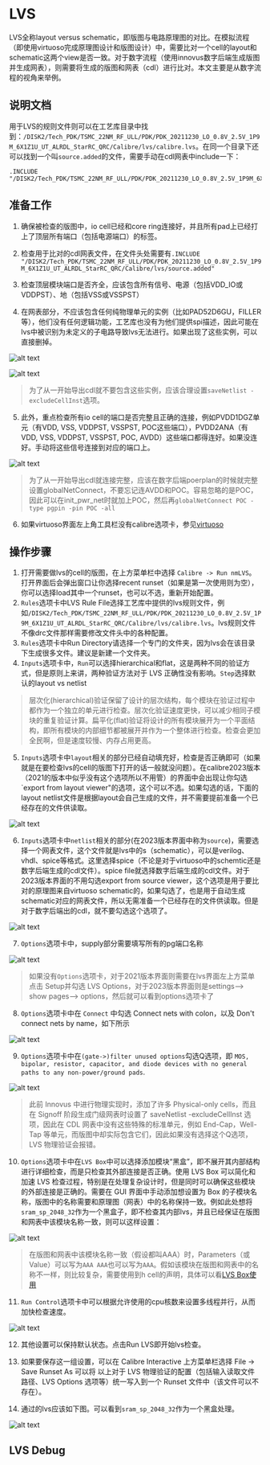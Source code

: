 # LVS

LVS全称layout versus schematic，即版图与电路原理图的对比。在模拟流程（即使用virtuoso完成原理图设计和版图设计）中，需要比对一个cell的layout和schematic这两个view是否一致。对于数字流程（使用innovus数字后端生成版图并生成网表），则需要将生成的版图和网表（cdl）进行比对。本文主要是从数字流程的视角来举例。

## 说明文档

用于LVS的规则文件则可以在工艺库目录中找到：`/DISK2/Tech_PDK/TSMC_22NM_RF_ULL/PDK/PDK_20211230_LO_0.8V_2.5V_1P9M_6X1Z1U_UT_ALRDL_StarRC_QRC/Calibre/lvs/calibre.lvs`。在同一个目录下还可以找到一个叫`source.added`的文件，需要手动在cdl网表中include一下：

```spice
.INCLUDE "/DISK2/Tech_PDK/TSMC_22NM_RF_ULL/PDK/PDK_20211230_LO_0.8V_2.5V_1P9M_6X1Z1U_UT_ALRDL_StarRC_QRC/Calibre/lvs/source.added"
```

## 准备工作

1. 确保被检查的版图中，io cell已经和core ring连接好，并且所有pad上已经打上了顶层所有端口（包括电源端口）的标签。

2. 检查用于比对的cdl网表文件，在文件头处需要有`.INCLUDE "/DISK2/Tech_PDK/TSMC_22NM_RF_ULL/PDK/PDK_20211230_LO_0.8V_2.5V_1P9M_6X1Z1U_UT_ALRDL_StarRC_QRC/Calibre/lvs/source.added"`

3. 检查顶层模块端口是否齐全，应该包含所有信号、电源（包括VDD_IO或VDDPST）、地（包括VSS或VSSPST）

4. 在网表部分，不应该包含任何纯物理单元的实例（比如PAD52D6GU，FILLER等），他们没有任何逻辑功能，工艺库也没有为他们提供spi描述，因此可能在lvs中被识别为未定义的子电路导致lvs无法进行。如果出现了这些实例，可以直接删掉。

![alt text](images/image-99.png)

![alt text](images/image-100.png)

> 为了从一开始导出cdl就不要包含这些实例，应该合理设置`saveNetlist -excludeCellInst`选项。

5. 此外，重点检查所有io cell的端口是否完整且正确的连接，例如PVDD1DGZ单元（有VDD, VSS, VDDPST, VSSPST, POC这些端口），PVDD2ANA（有VDD, VSS, VDDPST, VSSPST, POC, AVDD）这些端口都得连好。如果没连好。手动将这些信号连接到对应的端口上。

![alt text](images/image-98.png)

> 为了从一开始导出cdl就连接完整，应该在数字后端poerplan的时候就完整设置globalNetConnect，不要忘记连AVDD和POC。容易忽略的是POC，因此可以在init_pwr_net时就加上POC，然后再`globalNetConnect POC -type pgpin -pin POC -all`

6. 如果virtuoso界面左上角工具栏没有calibre选项卡，参见[virtuoso](./virtuoso.md/##在virtuoso显示calibre选项卡)

## 操作步骤

1. 打开需要做lvs的cell的版图，在上方菜单栏中选择 `Calibre -> Run nmLVS`。打开界面后会弹出窗口让你选择recent runset（如果是第一次使用则为空），你可以选择load其中一个runset，也可以不选，重新开始配置。
2. `Rules`选项卡中LVS Rule File选择工艺库中提供的lvs规则文件，例如`/DISK2/Tech_PDK/TSMC_22NM_RF_ULL/PDK/PDK_20211230_LO_0.8V_2.5V_1P9M_6X1Z1U_UT_ALRDL_StarRC_QRC/Calibre/lvs/calibre.lvs`。lvs规则文件不像drc文件那样需要修改文件头中的各种配置。
3. `Rules`选项卡中Run Directory请选择一个专门的文件夹，因为lvs会在该目录下生成很多文件。建议是新建一个文件夹。
4. `Inputs`选项卡中，`Run`可以选择hierarchical和flat，这是两种不同的验证方式，但是原则上来讲，两种验证方法对于 LVS 正确性没有影响。`Step`选择默认的layout vs netlist

> 层次化(hierarchical)验证保留了设计的层次结构，每个模块在验证过程中都作为一个独立的单元进行检查。层次化验证速度更快，可以减少相同子模块的重复验证计算。扁平化(flat)验证将设计的所有模块展开为一个平面结构，即所有模块的内部细节都被展开并作为一个整体进行检查。检查会更加全民啊，但是速度较慢、内存占用更高。

5. `Inputs`选项卡中`layout`相关的部分已经自动填充好，检查是否正确即可（如果就是在要检查lvs的cell的版图下打开的话一般就没问题）。在calibre2023版本（2021的版本中似乎没有这个选项所以不用管）的界面中会出现让你勾选`export from layout viewer"的选项，这个可以不选。如果勾选的话，下面的layout netlist文件是根据layout会自己生成的文件，并不需要提前准备一个已经存在的文件供读取。

![alt text](images/image-90.png)

6. `Inputs`选项卡中`netlist`相关的部分(在2023版本界面中称为`source`)，需要选择一个网表文件，这个文件就是lvs中的s（schematic），可以是verilog、vhdl、spice等格式。这里选择spice（不论是对于virtuoso中的schemtic还是数字后端生成的cdl文件）。spice file就选择数字后端生成的cdl文件。对于2023版本界面的不用勾选export from source viewer，这个选项是用于要比对的原理图来自virtuoso schematic的，如果勾选了，也是用于自动生成schematic对应的网表文件，所以无需准备一个已经存在的文件供读取。但是对于数字后端出的cdl，就不要勾选这个选项了。

![alt text](images/image-92.png)

7. `Options`选项卡中，supply部分需要填写所有的pg端口名称

![alt text](images/image-93.png)

> 如果没有`Options`选项卡，对于2021版本界面则需要在lvs界面左上方菜单点击 Setup并勾选 LVS Options，对于2023版本界面则是settings--> show pages--> options，然后就可以看到options选项卡了

8. `Options`选项卡中在 `Connect` 中勾选 Connect nets with colon，以及 Don't connect nets by name，如下所示

![alt text](images/image-94.png)

9. `Options`选项卡中在`(gate->)filter unused options`勾选Q选项，即 `MOS, bipolar, resistor, capacitor, and diode devices with no general paths to any non-power/ground pads`.

![alt text](images/image-95.png)

> 此前 Innovus 中进行物理实现时，添加了许多 Physical-only cells，而且在 Signoff 阶段生成门级网表时设置了 saveNetlist -excludeCellInst 选项，因此在 CDL 网表中没有这些特殊的标准单元，例如 End-Cap，Well-Tap 等单元，而版图中却实际包含它们，因此如果没有选择这个Q选项，LVS 物理验证会报错。

10. `Options`选项卡中在`LVS Box`中可以选择添加模块“黑盒”，即不展开其内部结构进行详细检查，而是只检查其外部连接是否正确。使用 LVS Box 可以简化和加速 LVS 检查过程，特别是在处理复杂设计时，但是同时可以确保这些模块的外部连接是正确的。需要在 GUI 界面中手动添加想设置为 Box 的子模块名称，版图中的名称需要和原理图（网表）中的名称保持一致。例如此处想将`sram_sp_2048_32`作为一个黑盒子，即不检查其内部lvs，并且已经保证在版图和网表中该模块名称一致，则可以这样设置：

![alt text](images/image-96.png)

> 在版图和网表中该模块名称一致（假设都叫AAA）时，Parameters（或Value）可以写为`AAA AAA`也可以写为`AAA`。假如该模块在版图和网表中的名称不一样，则比较复杂，需要使用到h cell的声明，具体可以看[LVS  Box使用](https://blog.eetop.cn/blog-1550883-6944231.html)

11. `Run Control`选项卡中可以根据允许使用的cpu核数来设置多线程并行，从而加快检查速度。

![alt text](images/image-97.png)

12. 其他设置可以保持默认状态。点击Run LVS即开始lvs检查。

13. 如果要保存这一组设置，可以在 Calibre Interactive 上方菜单栏选择 File -> Save Runset As 可以将 以上对于 LVS 物理验证的配置（包括输入读取文件路径、LVS Options 选项等）统一写入到一个 Runset 文件中（该文件可以不存在）。 

14. 通过的lvs应该如下图。可以看到`sram_sp_2048_32`作为一个黑盒处理。

![alt text](images/image-101.png)

## LVS Debug
